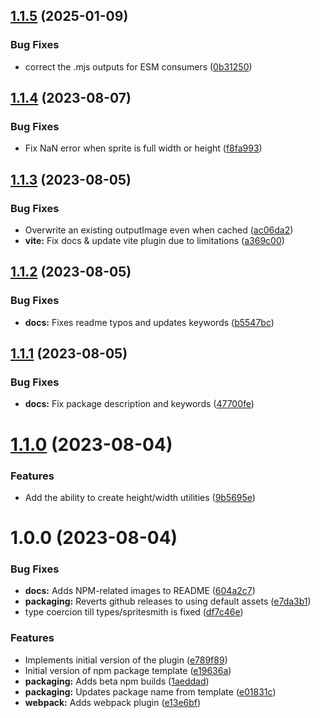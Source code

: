 ## [1.1.5](https://github.com/olenzilla/tailwindcss-plugin-spritesmith/compare/v1.1.4...v1.1.5) (2025-01-09)


### Bug Fixes

* correct the .mjs outputs for ESM consumers ([0b31250](https://github.com/olenzilla/tailwindcss-plugin-spritesmith/commit/0b31250516586132f884fbdc54292314147b3ad7))

## [1.1.4](https://github.com/olenzilla/tailwindcss-plugin-spritesmith/compare/v1.1.3...v1.1.4) (2023-08-07)


### Bug Fixes

* Fix NaN error when sprite is full width or height ([f8fa993](https://github.com/olenzilla/tailwindcss-plugin-spritesmith/commit/f8fa993597eb253da53725b59090d3adea5476e4))

## [1.1.3](https://github.com/olenzilla/tailwindcss-plugin-spritesmith/compare/v1.1.2...v1.1.3) (2023-08-05)


### Bug Fixes

* Overwrite an existing outputImage even when cached ([ac06da2](https://github.com/olenzilla/tailwindcss-plugin-spritesmith/commit/ac06da2a03df0c09ebcec3c68c114644068fda91))
* **vite:** Fix docs & update vite plugin due to limitations ([a369c00](https://github.com/olenzilla/tailwindcss-plugin-spritesmith/commit/a369c00e93876d1788bcd9a4e61e701ee7fa5e67))

## [1.1.2](https://github.com/olenzilla/tailwindcss-plugin-spritesmith/compare/v1.1.1...v1.1.2) (2023-08-05)


### Bug Fixes

* **docs:** Fixes readme typos and updates keywords ([b5547bc](https://github.com/olenzilla/tailwindcss-plugin-spritesmith/commit/b5547bca598e872515312685d98927d9ccf3609c))

## [1.1.1](https://github.com/olenzilla/tailwindcss-plugin-spritesmith/compare/v1.1.0...v1.1.1) (2023-08-05)


### Bug Fixes

* **docs:** Fix package description and keywords ([47700fe](https://github.com/olenzilla/tailwindcss-plugin-spritesmith/commit/47700fe2096e721b15792685bf846831dcae3ce3))

# [1.1.0](https://github.com/olenzilla/tailwindcss-plugin-spritesmith/compare/v1.0.0...v1.1.0) (2023-08-04)


### Features

* Add the ability to create height/width utilities ([9b5695e](https://github.com/olenzilla/tailwindcss-plugin-spritesmith/commit/9b5695e0c2f244bd4bce783c7b3ae5474234e462))

# 1.0.0 (2023-08-04)


### Bug Fixes

* **docs:** Adds NPM-related images to README ([604a2c7](https://github.com/olenzilla/tailwindcss-plugin-spritesmith/commit/604a2c79250a7e9986716db16a4b76ca19ef564b))
* **packaging:** Reverts github releases to using default assets ([e7da3b1](https://github.com/olenzilla/tailwindcss-plugin-spritesmith/commit/e7da3b1ca9784bb1faadcd0f37836bc2fc1e6f3c))
* type coercion till types/spritesmith is fixed ([df7c46e](https://github.com/olenzilla/tailwindcss-plugin-spritesmith/commit/df7c46e494a1437db9c19356b7104bad3ebe1b22))


### Features

* Implements initial version of the plugin ([e789f89](https://github.com/olenzilla/tailwindcss-plugin-spritesmith/commit/e789f8900bdc694bd3a0b16bde901444751eb9b2))
* Initial version of npm package template ([e19636a](https://github.com/olenzilla/tailwindcss-plugin-spritesmith/commit/e19636a7f696f3ded3f792931f79937c84417a19))
* **packaging:** Adds beta npm builds ([1aeddad](https://github.com/olenzilla/tailwindcss-plugin-spritesmith/commit/1aeddad0dc10d76b5616e37ea3e1f60e6188bcce))
* **packaging:** Updates package name from template ([e01831c](https://github.com/olenzilla/tailwindcss-plugin-spritesmith/commit/e01831c171f05b7124124040f127c016fab48c98))
* **webpack:** Adds webpack plugin ([e13e6bf](https://github.com/olenzilla/tailwindcss-plugin-spritesmith/commit/e13e6bf19758ff9e0f2b04ccd8b35346d8cef62c))

